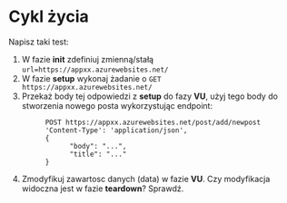 # Cykl życia

Napisz taki test:

1. W fazie **init** zdefiniuj zmienną/stałą `url=https://appxx.azurewebsites.net/`
2. W fazie **setup** wykonaj żadanie o `GET https://appxx.azurewebsites.net/`
3. Przekaż body tej odpowiedzi z **setup** do fazy **VU**, użyj tego body do stworzenia nowego posta wykorzystując endpoint:
```
         POST https://appxx.azurewebsites.net/post/add/newpost
         'Content-Type': 'application/json',
         {
               "body": "...",
               "title": "..."
         }
 ```
    
4. Zmodyfikuj zawartosc danych (data) w fazie **VU**. Czy modyfikacja widoczna jest w fazie **teardown**? Sprawdź.  